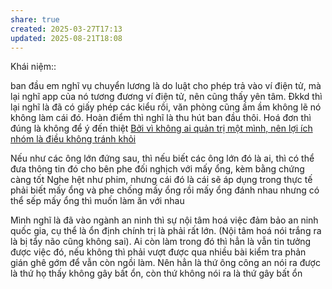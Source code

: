 ```yaml
---
share: true
created: 2025-03-27T17:13
updated: 2025-08-21T18:08
---
```

Khái niệm:: 

ban đầu em nghĩ vụ chuyển lương là do luật cho phép trả vào ví điện tử, mà lại nghĩ app của nó tương đương ví điện tử, nên cũng thấy yên tâm. Đkkd thì lại nghĩ là đã có giấy phép các kiểu rồi, văn phòng cũng ầm ầm không lẽ nó không làm cái đó. Hoàn điểm thì nghĩ là thu hút ban đầu thôi. Hoá đơn thì đúng là không để ý đến thiệt
[Bởi vì không ai quản trị một mình, nên lợi ích nhóm là điều không tránh khỏi](../../../../../%E2%9A%A1Hi%E1%BB%83u%20bi%E1%BA%BFt%20s%C3%A2u/Ki%E1%BA%BFm%20ti%E1%BB%81n/L%E1%BB%ABa%20%C4%91%E1%BA%A3o,%20ph%E1%BA%A1m%20t%E1%BB%99i/Tham%20nh%C5%A9ng,%20l%E1%BB%A3i%20%C3%ADch%20nh%C3%B3m/B%E1%BB%9Fi%20v%C3%AC%20kh%C3%B4ng%20ai%20qu%E1%BA%A3n%20tr%E1%BB%8B%20m%E1%BB%99t%20m%C3%ACnh,%20n%C3%AAn%20l%E1%BB%A3i%20%C3%ADch%20nh%C3%B3m%20l%C3%A0%20%C4%91i%E1%BB%81u%20kh%C3%B4ng%20tr%C3%A1nh%20kh%E1%BB%8Fi.md)


Nếu như các ông lớn đứng sau, thì nếu biết các ông lớn đó là ai, thì có thể đưa thông tin đó cho bên phe đối nghịch với mấy ổng, kèm bằng chứng càng tốt
Nghe hệt như phim, nhưng cái đó là cái sẽ áp dụng trong thực tế 
phải biết mấy ổng và phe chống mấy ổng 
rồi mấy ổng đánh nhau nhưng có thể sếp mấy ổng thì muốn làm ăn với nhau

Mình nghĩ là đã vào ngành an ninh thì sự nội tâm hoá việc đảm bảo an ninh quốc gia, cụ thể là ổn định chính trị là phải rất lớn. (Nội tâm hoá nói trắng ra là bị tẩy não cũng không sai). Ai còn làm trong đó thì hẳn là vẫn tin tưởng được việc đó, nếu không thì phải vượt được qua nhiều bài kiểm tra phản gián ghê gớm để vẫn còn ngồi làm. Nên hẳn là thứ ông công an nói ra được là thứ họ thấy không gây bất ổn, còn thứ không nói ra là thứ gây bất ổn

